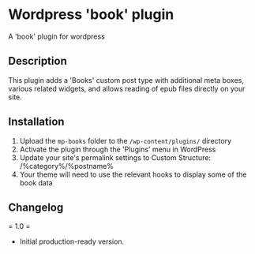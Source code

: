 # Wordpress 'book' plugin

A 'book' plugin for wordpress

## Description

This plugin adds a 'Books' custom post type with additional meta boxes, various related widgets, and allows reading of epub files directly on your site. 

## Installation

1. Upload the `mp-books` folder to the `/wp-content/plugins/` directory
2. Activate the plugin through the 'Plugins' menu in WordPress
3. Update your site's permalink settings to Custom Structure: /%category%/%postname%
4. Your theme will need to use the relevant hooks to display some of the book data


## Changelog

= 1.0 =
* Initial production-ready version.
